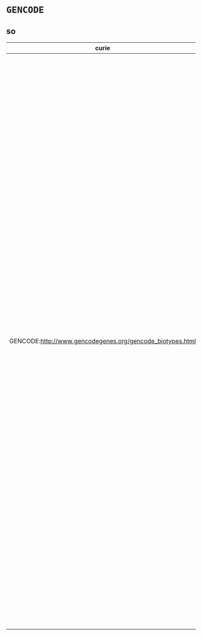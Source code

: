 # `GENCODE`

## so

| curie                                                     |   usages | nodes                                                                                                                                                                                                                                                                                                                                                                                                                                                                                                                                                                                                                                                                                                                                                                                                                                                                                                                                                                                                                                                                                                                                                                                                                                                                                                                                                                                                                                                                                                                                                                                                                                                                                                                                                                                                                                                                                                                                                                                                                                                                                                                                                                                                                                                                                                                                                                                                                                                                                                                                                                                                                                                                                                                                                                                                                                                                                                                                                                                                                                                                                                                                                                                                                                                                                                                                                                                                                                                                                                                                                                                                                                                                                                                                                                                                                                                                                                                                                                                                                                                                                                                                                                                                                                                                                                                                                                                    |
|-----------------------------------------------------------|----------|------------------------------------------------------------------------------------------------------------------------------------------------------------------------------------------------------------------------------------------------------------------------------------------------------------------------------------------------------------------------------------------------------------------------------------------------------------------------------------------------------------------------------------------------------------------------------------------------------------------------------------------------------------------------------------------------------------------------------------------------------------------------------------------------------------------------------------------------------------------------------------------------------------------------------------------------------------------------------------------------------------------------------------------------------------------------------------------------------------------------------------------------------------------------------------------------------------------------------------------------------------------------------------------------------------------------------------------------------------------------------------------------------------------------------------------------------------------------------------------------------------------------------------------------------------------------------------------------------------------------------------------------------------------------------------------------------------------------------------------------------------------------------------------------------------------------------------------------------------------------------------------------------------------------------------------------------------------------------------------------------------------------------------------------------------------------------------------------------------------------------------------------------------------------------------------------------------------------------------------------------------------------------------------------------------------------------------------------------------------------------------------------------------------------------------------------------------------------------------------------------------------------------------------------------------------------------------------------------------------------------------------------------------------------------------------------------------------------------------------------------------------------------------------------------------------------------------------------------------------------------------------------------------------------------------------------------------------------------------------------------------------------------------------------------------------------------------------------------------------------------------------------------------------------------------------------------------------------------------------------------------------------------------------------------------------------------------------------------------------------------------------------------------------------------------------------------------------------------------------------------------------------------------------------------------------------------------------------------------------------------------------------------------------------------------------------------------------------------------------------------------------------------------------------------------------------------------------------------------------------------------------------------------------------------------------------------------------------------------------------------------------------------------------------------------------------------------------------------------------------------------------------------------------------------------------------------------------------------------------------------------------------------------------------------------------------------------------------------------------------------------------|
| GENCODE:http://www.gencodegenes.org/gencode_biotypes.html |       38 | [http://purl.obolibrary.org/obo/SO:0000043](https://bioregistry.io/http://purl.obolibrary.org/obo/SO:0000043), [http://purl.obolibrary.org/obo/SO:0001759](https://bioregistry.io/http://purl.obolibrary.org/obo/SO:0001759), [http://purl.obolibrary.org/obo/SO:0001760](https://bioregistry.io/http://purl.obolibrary.org/obo/SO:0001760), [http://purl.obolibrary.org/obo/SO:0001841](https://bioregistry.io/http://purl.obolibrary.org/obo/SO:0001841), [http://purl.obolibrary.org/obo/SO:0002100](https://bioregistry.io/http://purl.obolibrary.org/obo/SO:0002100), [http://purl.obolibrary.org/obo/SO:0002101](https://bioregistry.io/http://purl.obolibrary.org/obo/SO:0002101), [http://purl.obolibrary.org/obo/SO:0002102](https://bioregistry.io/http://purl.obolibrary.org/obo/SO:0002102), [http://purl.obolibrary.org/obo/SO:0002103](https://bioregistry.io/http://purl.obolibrary.org/obo/SO:0002103), [http://purl.obolibrary.org/obo/SO:0002104](https://bioregistry.io/http://purl.obolibrary.org/obo/SO:0002104), [http://purl.obolibrary.org/obo/SO:0002105](https://bioregistry.io/http://purl.obolibrary.org/obo/SO:0002105), [http://purl.obolibrary.org/obo/SO:0002106](https://bioregistry.io/http://purl.obolibrary.org/obo/SO:0002106), [http://purl.obolibrary.org/obo/SO:0002107](https://bioregistry.io/http://purl.obolibrary.org/obo/SO:0002107), [http://purl.obolibrary.org/obo/SO:0002108](https://bioregistry.io/http://purl.obolibrary.org/obo/SO:0002108), [http://purl.obolibrary.org/obo/SO:0002109](https://bioregistry.io/http://purl.obolibrary.org/obo/SO:0002109), [http://purl.obolibrary.org/obo/SO:0002110](https://bioregistry.io/http://purl.obolibrary.org/obo/SO:0002110), [http://purl.obolibrary.org/obo/SO:0002111](https://bioregistry.io/http://purl.obolibrary.org/obo/SO:0002111), [http://purl.obolibrary.org/obo/SO:0002112](https://bioregistry.io/http://purl.obolibrary.org/obo/SO:0002112), [http://purl.obolibrary.org/obo/SO:0002113](https://bioregistry.io/http://purl.obolibrary.org/obo/SO:0002113), [http://purl.obolibrary.org/obo/SO:0002114](https://bioregistry.io/http://purl.obolibrary.org/obo/SO:0002114), [http://purl.obolibrary.org/obo/SO:0002115](https://bioregistry.io/http://purl.obolibrary.org/obo/SO:0002115), [http://purl.obolibrary.org/obo/SO:0002116](https://bioregistry.io/http://purl.obolibrary.org/obo/SO:0002116), [http://purl.obolibrary.org/obo/SO:0002118](https://bioregistry.io/http://purl.obolibrary.org/obo/SO:0002118), [http://purl.obolibrary.org/obo/SO:0002120](https://bioregistry.io/http://purl.obolibrary.org/obo/SO:0002120), [http://purl.obolibrary.org/obo/SO:0002121](https://bioregistry.io/http://purl.obolibrary.org/obo/SO:0002121), [http://purl.obolibrary.org/obo/SO:0002122](https://bioregistry.io/http://purl.obolibrary.org/obo/SO:0002122), [http://purl.obolibrary.org/obo/SO:0002123](https://bioregistry.io/http://purl.obolibrary.org/obo/SO:0002123), [http://purl.obolibrary.org/obo/SO:0002124](https://bioregistry.io/http://purl.obolibrary.org/obo/SO:0002124), [http://purl.obolibrary.org/obo/SO:0002125](https://bioregistry.io/http://purl.obolibrary.org/obo/SO:0002125), [http://purl.obolibrary.org/obo/SO:0002126](https://bioregistry.io/http://purl.obolibrary.org/obo/SO:0002126), [http://purl.obolibrary.org/obo/SO:0002127](https://bioregistry.io/http://purl.obolibrary.org/obo/SO:0002127), [http://purl.obolibrary.org/obo/SO:0002128](https://bioregistry.io/http://purl.obolibrary.org/obo/SO:0002128), [http://purl.obolibrary.org/obo/SO:0002129](https://bioregistry.io/http://purl.obolibrary.org/obo/SO:0002129), [http://purl.obolibrary.org/obo/SO:0002130](https://bioregistry.io/http://purl.obolibrary.org/obo/SO:0002130), [http://purl.obolibrary.org/obo/SO:0002134](https://bioregistry.io/http://purl.obolibrary.org/obo/SO:0002134), [http://purl.obolibrary.org/obo/SO:0002135](https://bioregistry.io/http://purl.obolibrary.org/obo/SO:0002135), [http://purl.obolibrary.org/obo/SO:0002136](https://bioregistry.io/http://purl.obolibrary.org/obo/SO:0002136), [http://purl.obolibrary.org/obo/SO:0002137](https://bioregistry.io/http://purl.obolibrary.org/obo/SO:0002137), [http://purl.obolibrary.org/obo/SO:0002139](https://bioregistry.io/http://purl.obolibrary.org/obo/SO:0002139) |
